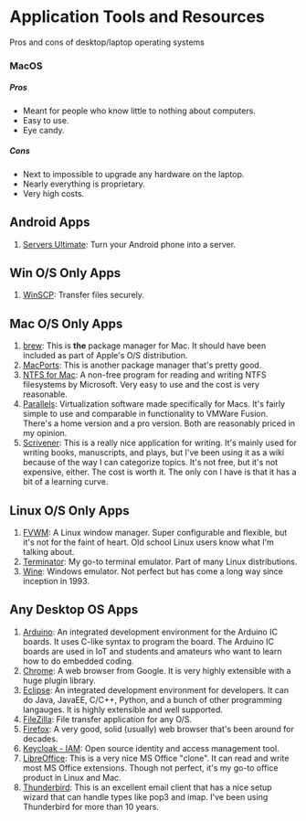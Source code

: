 # Application Tools and Resources

Pros and cons of desktop/laptop operating systems

### MacOS
##### Pros
* Meant for people who know little to nothing about computers.
* Easy to use.
* Eye candy.
##### Cons
* Next to impossible to upgrade any hardware on the laptop.
* Nearly everything is proprietary.
* Very high costs.

## Android Apps
1. [Servers Ultimate](https://play.google.com/store/apps/details?id=com.icecoldapps.serversultimate): Turn your Android phone into a server. 

## Win O/S Only Apps
1. [WinSCP](https://winscp.net/eng/index.php): Transfer files securely.

## Mac O/S Only Apps
1. [brew](https://brew.sh/): This is **the** package manager for Mac. It should have been included as part of Apple's O/S distribution.
1. [MacPorts](https://www.macports.org/): This is another package manager that's pretty good.
1. [NTFS for Mac](https://www.paragon-software.com/us/home/ntfs-mac/): A non-free program for reading and writing NTFS filesystems by Microsoft. Very easy to use and the cost is very reasonable.
1. [Parallels](https://www.parallels.com): Virtualization software made specifically for Macs. It's fairly simple to use and comparable in functionality to VMWare Fusion. There's a home version and a pro version. Both are reasonably priced in my opinion. 
1. [Scrivener](https://www.literatureandlatte.com/scrivener/overview): This is a really nice application for writing. It's mainly used for writing books, manuscripts, and plays, but I've been using it as a wiki because of the way I can categorize topics. It's not free, but it's not expensive, either. The cost is worth it. The only con I have is that it has a bit of a learning curve.

## Linux O/S Only Apps
1. [FVWM](https://www.fvwm.org/): A Linux window manager. Super configurable and flexible, but it's not for the faint of heart. Old school Linux users know what I'm talking about.
1. [Terminator](https://launchpad.net/terminator): My go-to terminal emulator. Part of many Linux distributions.
1. [Wine](https://www.winehq.org/): Windows emulator. Not perfect but has come a long way since inception in 1993.

## Any Desktop OS Apps
1. [Arduino](https://www.arduino.cc/en/software/): An integrated development environment for the Arduino IC boards. It uses C-like syntax to program the board. The Arduino IC boards are used in IoT and students and amateurs who want to learn how to do embedded coding.
2. [Chrome](https://www.google.com/chrome/): A web browser from Google. It is very highly extensible with a huge plugin library.
3. [Eclipse](https://www.eclipse.org/downloads/): An integrated development environment for developers. It can do Java, JavaEE, C/C++, Python, and a bunch of other programming langauges. It is highly extensible and well supported.
4. [FileZilla](https://filezilla-project.org/): File transfer application for any O/S.
5. [Firefox](https://www.mozilla.org/en-US/): A very good, solid (usually) web browser that's been around for decades.
6. [Keycloak - IAM](https://www.keycloak.org/index.html): Open source identity and access management tool.
7. [LibreOffice](https://www.libreoffice.org/): This is a very nice MS Office "clone". It can read and write most MS Office extensions. Though not perfect, it's my go-to office product in Linux and Mac.
8. [Thunderbird](https://www.thunderbird.net/en-US/): This is an excellent email client that has a nice setup wizard that can handle types like pop3 and imap. I've been using Thunderbird for more than 10 years.
